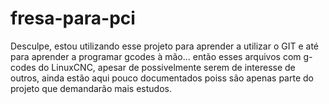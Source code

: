 # fresa-para-pci

Desculpe, estou utilizando esse projeto para aprender a utilizar o GIT e até para aprender a programar gcodes à mão... então esses arquivos com g-codes do LinuxCNC, apesar de possivelmente serem de interesse de outros, ainda estão aqui pouco documentados poiss são apenas parte do projeto que demandarão mais estudos.
